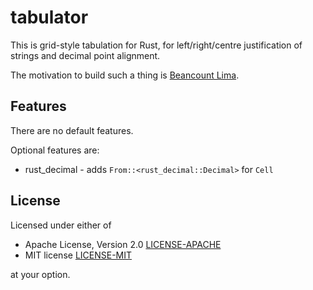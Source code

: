 # tabulator

This is grid-style tabulation for Rust, for left/right/centre justification of strings and decimal point alignment.

The motivation to build such a thing is [Beancount Lima](https://github.com/tesujimath/beancount-lima).

## Features

There are no default features.

Optional features are:

- rust_decimal - adds `From::<rust_decimal::Decimal>` for `Cell`

## License

Licensed under either of

 * Apache License, Version 2.0
   [LICENSE-APACHE](http://www.apache.org/licenses/LICENSE-2.0)
 * MIT license
   [LICENSE-MIT](http://opensource.org/licenses/MIT)

at your option.
